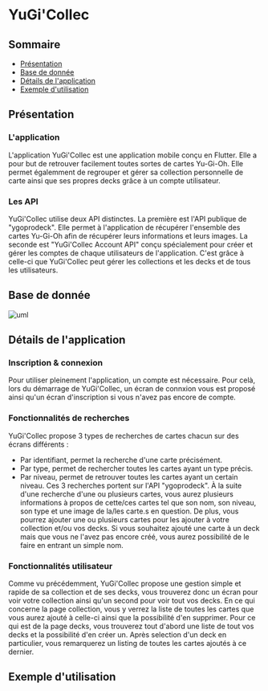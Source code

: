 # YuGi'Collec

## Sommaire
- [Présentation](#présentation)
- [Base de donnée](#base-de-donnée)
- [Détails de l'application](#détails-de-lapplication)
- [Exemple d'utilisation](#exemple-dutilisation)


## Présentation

### L'application

L'application YuGi'Collec est une application mobile conçu en Flutter. Elle a pour but de retrouver facilement toutes sortes de cartes Yu-Gi-Oh. Elle permet égalemment de regrouper et gérer sa collection personnelle de carte ainsi que ses propres decks grâce à un compte utilisateur.

### Les API
YuGi'Collec utilise deux API distinctes. La première est l'API publique de "ygoprodeck". Elle permet à l'application de récupérer l'ensemble des cartes Yu-Gi-Oh afin de récupérer leurs informations et leurs images. La seconde est "YuGi'Collec Account API" conçu spécialement pour créer et gérer les comptes de chaque utilisateurs de l'application. C'est grâce à celle-ci que YuGi'Collec peut gérer les collections et les decks et de tous les utilisateurs.


## Base de donnée
![uml](https://user-images.githubusercontent.com/100768194/204823703-8ea875a1-6bd8-4b6b-8000-557d06986627.png)


## Détails de l'application

### Inscription & connexion

Pour utiliser pleinement l'application, un compte est nécessaire. Pour celà, lors du démarrage de YuGi'Collec, un écran de connxion vous est proposé ainsi qu'un écran d'inscription si vous n'avez pas encore de compte. 

### Fonctionnalités de recherches

YuGi'Collec propose 3 types de recherches de cartes chacun sur des écrans différents :
* Par identifiant, permet la recherche d'une carte précisément.
* Par type, permet de rechercher toutes les cartes ayant un type précis.
* Par niveau, permet de retrouver toutes les cartes ayant un certain niveau.
Ces 3 recherches portent sur l'API "ygoprodeck". À la suite d'une recherche d'une ou plusieurs cartes, vous aurez plusieurs informations à propos de cette/ces cartes tel que son nom, son niveau, son type et une image de la/les carte.s en question. De plus, vous pourrez ajouter une ou plusieurs cartes pour les ajouter à votre collection et/ou vos decks. Si vous souhaitez ajouté une carte à un deck mais que vous ne l'avez pas encore créé, vous aurez possibilité de le faire en entrant un simple nom.

### Fonctionnalités utilisateur

Comme vu précédemment, YuGi'Collec propose une gestion simple et rapide de sa collection et de ses decks, vous trouverez donc un écran pour voir votre collection ainsi qu'un second pour voir tout vos decks. 
En ce qui concerne la page collection, vous y verrez la liste de toutes les cartes que vous aurez ajouté à celle-ci ainsi que la possibilité d'en supprimer.
Pour ce qui  est de la page decks, vous trouverez tout d'abord une liste de tout vos decks et la possibilité d'en créer un. Après selection d'un deck en particulier, vous remarquerez un listing de toutes les cartes ajoutés à ce dernier.

## Exemple d'utilisation

